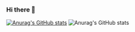 ### Hi there 👋

[![Anurag's GitHub stats](https://github-readme-stats.vercel.app/api?username=Capamara)](https://github.com/Capamara/github-readme-stats)
![Anurag's GitHub stats](https://github-readme-stats.vercel.app/api?username=Capamara&show_icons=true&theme=radical)


<!--
**Capamara/Capamara** is a ✨ _special_ ✨ repository because its `README.md` (this file) appears on your GitHub profile.

Here are some ideas to get you started:

- 🔭 I’m currently working on ...
- 🌱 I’m currently learning ...
- 👯 I’m looking to collaborate on ...
- 🤔 I’m looking for help with ...
- 💬 Ask me about ...
- 📫 How to reach me: ...
- 😄 Pronouns: ...
- ⚡ Fun fact: ...
-->
